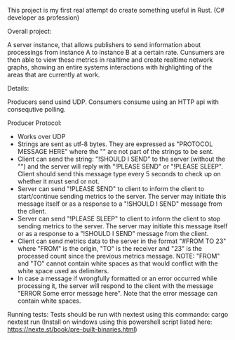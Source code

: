 This project is my first real attempt do create something useful in Rust. (C# developer as profession)

Overall project:

A server instance, that allows publishers to send information about processings from instance A to instance B at a certain rate.
Cunsumers are then able to view these metrics in realtime and create realtime network graphs, showing an entire systems interactions with highlighting of the areas that are currently at work.

Details:

Producers send usind UDP. Consumers consume using an HTTP api with consequtive polling.

Producer Protocol:

- Works over UDP
- Strings are sent as utf-8 bytes. They are expressed as "PROTOCOL MESSAGE HERE" where the "" are not part of the strings to be sent.
- Client can send the string: "!SHOULD I SEND" to the server (without the "") and the server will reply with "!PLEASE SEND" or "!PLEASE SLEEP". Client should send this message type every 5 seconds to check up on whether it must send or not.
- Server can send "!PLEASE SEND" to client to inform the client to start/continue sending metrics to the server. The server may initiate this message itself or as a response to a "!SHOULD I SEND" message from the client.
- Server can send "!PLEASE SLEEP" to client to inform the client to stop sending metrics to the server. The server may initiate this message itself or as a response to a "!SHOULD I SEND" message from the client.
- Client can send metrics data to the server in the format "#FROM TO 23" where "FROM" is the origin, "TO" is the receiver and "23" is the processed count since the previous metrics message. NOTE: "FROM" and "TO" cannot contain white spaces as that would conflict with the white space used as delimiters.
- In case a message if wrongfully formatted or an error occurred while processing it, the server will respond to the client with the message "ERROR Some error message here". Note that the error message can contain white spaces.

Running tests:
Tests should be run with nextest using this commando: cargo nextest run
(Install on windows using this powershell script listed here: https://nexte.st/book/pre-built-binaries.html)
